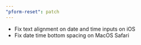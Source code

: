 ```yaml
---
"pform-reset": patch
---
```


- Fix text alignment on date and time inputs on iOS
- Fix date time bottom spacing on MacOS Safari
